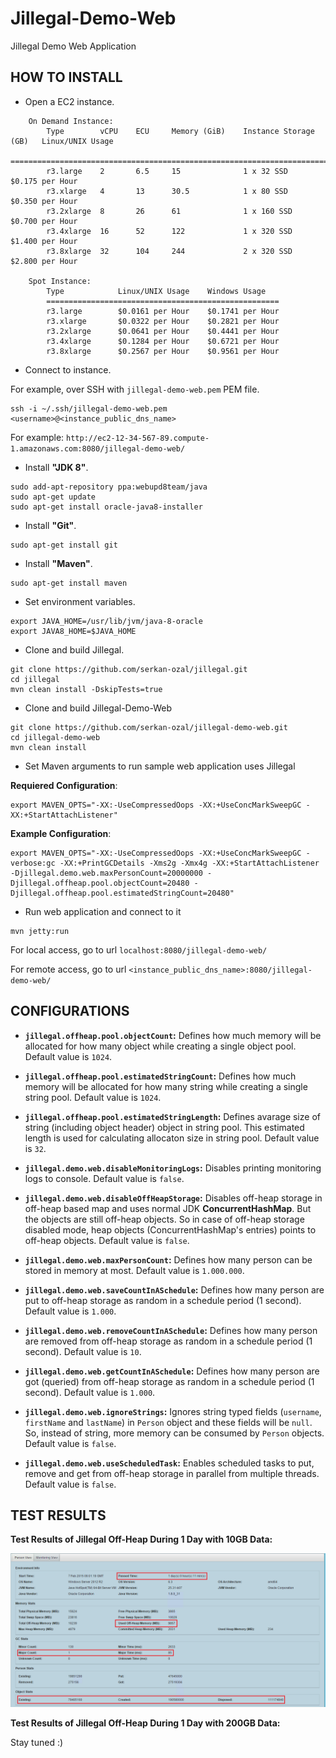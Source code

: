 Jillegal-Demo-Web
=================

Jillegal Demo Web Application

HOW TO INSTALL
--------------

* Open a EC2 instance. 

```
	On Demand Instance:
		Type		vCPU	ECU		Memory (GiB)	Instance Storage (GB)	Linux/UNIX Usage
		====================================================================================
		r3.large	2		6.5		15				1 x 32 SSD				$0.175 per Hour
		r3.xlarge	4		13		30.5			1 x 80 SSD				$0.350 per Hour
		r3.2xlarge	8		26		61				1 x 160 SSD				$0.700 per Hour
		r3.4xlarge	16		52		122				1 x 320 SSD				$1.400 per Hour
		r3.8xlarge	32		104		244				2 x 320 SSD				$2.800 per Hour
							
	Spot Instance:
		Type			Linux/UNIX Usage	Windows Usage
		====================================================
		r3.large		$0.0161 per Hour	$0.1741 per Hour
		r3.xlarge		$0.0322 per Hour	$0.2821 per Hour
		r3.2xlarge		$0.0641 per Hour	$0.4441 per Hour
		r3.4xlarge		$0.1284 per Hour	$0.6721 per Hour
		r3.8xlarge		$0.2567 per Hour	$0.9561 per Hour
```

* Connect to instance.

For example, over SSH with `jillegal-demo-web.pem` PEM file.

```
ssh -i ~/.ssh/jillegal-demo-web.pem <username>@<instance_public_dns_name>
``` 
	
For example: `http://ec2-12-34-567-89.compute-1.amazonaws.com:8080/jillegal-demo-web/`
		
* Install **"JDK 8"**.

```
sudo add-apt-repository ppa:webupd8team/java
sudo apt-get update
sudo apt-get install oracle-java8-installer
```

* Install **"Git"**.

```
sudo apt-get install git
```

* Install **"Maven"**. 

```
sudo apt-get install maven
```

* Set environment variables.

```
export JAVA_HOME=/usr/lib/jvm/java-8-oracle
export JAVA8_HOME=$JAVA_HOME
```

* Clone and build Jillegal.

```	
git clone https://github.com/serkan-ozal/jillegal.git
cd jillegal
mvn clean install -DskipTests=true
```

* Clone and build Jillegal-Demo-Web

```
git clone https://github.com/serkan-ozal/jillegal-demo-web.git
cd jillegal-demo-web
mvn clean install	
```

* Set Maven arguments to run sample web application uses Jillegal

**Requiered Configuration**:

```
export MAVEN_OPTS="-XX:-UseCompressedOops -XX:+UseConcMarkSweepGC -XX:+StartAttachListener" 
```
  
**Example Configuration**:

```
export MAVEN_OPTS="-XX:-UseCompressedOops -XX:+UseConcMarkSweepGC -verbose:gc -XX:+PrintGCDetails -Xms2g -Xmx4g -XX:+StartAttachListener -Djillegal.demo.web.maxPersonCount=20000000 -Djillegal.offheap.pool.objectCount=20480 -Djillegal.offheap.pool.estimatedStringCount=20480"
```
  
* Run web application and connect to it

```
mvn jetty:run
```

For local access, go to url `localhost:8080/jillegal-demo-web/`

For remote access, go to url `<instance_public_dns_name>:8080/jillegal-demo-web/`

CONFIGURATIONS
--------------

* **`jillegal.offheap.pool.objectCount`:** Defines how much memory will be allocated for how many object while creating a single object pool. Default value is `1024`.

* **`jillegal.offheap.pool.estimatedStringCount`:** Defines how much memory will be allocated for how many string while creating a single string pool. Default value is `1024`.

* **`jillegal.offheap.pool.estimatedStringLength`:** Defines avarage size of string (including object header) object in string pool. This estimated length is used for calculating allocaton size in string pool. Default value is `32`.

* **`jillegal.demo.web.disableMonitoringLogs`:** Disables printing monitoring logs to console. Default value is `false`.

* **`jillegal.demo.web.disableOffHeapStorage`:** Disables off-heap storage in off-heap based map and uses normal JDK **ConcurrentHashMap**. But the objects are still off-heap objects. So in case of off-heap storage disabled mode, heap objects (ConcurrentHashMap's entries) points to off-heap objects. Default value is `false`.

* **`jillegal.demo.web.maxPersonCount`:** Defines how many person can be stored in memory at most. Default value is `1.000.000`.

* **`jillegal.demo.web.saveCountInASchedule`:** Defines how many person are put to off-heap storage as random in a schedule period (1 second). Default value is `1.000`.

* **`jillegal.demo.web.removeCountInASchedule`:**  Defines how many person are removed from off-heap storage as random in a schedule period (1 second). Default value is `10`.

* **`jillegal.demo.web.getCountInASchedule`:** Defines how many person are got (queried) from off-heap storage as random in a schedule period (1 second). Default value is `1.000`.

* **`jillegal.demo.web.ignoreStrings`:** Ignores string typed fields (`username`, `firstName` and `lastName`) in `Person` object and these fields will be `null`. So, instead of string, more memory can be consumed by `Person` objects. Default value is `false`.

* **`jillegal.demo.web.useScheduledTask`:** Enables scheduled tasks to put, remove and get from off-heap storage in parallel from multiple threads. Default value is `false`.

TEST RESULTS
--------------

**Test Results of Jillegal Off-Heap During 1 Day with 10GB Data:**

![Test Results of Jillegal Off-Heap During 1 Day with 10GB Data](https://github.com/serkan-ozal/jillegal-demo-web/blob/master/Jillegal_1Day_10GB_Test.png)


**Test Results of Jillegal Off-Heap During 1 Day with 200GB Data:**

Stay tuned :)
